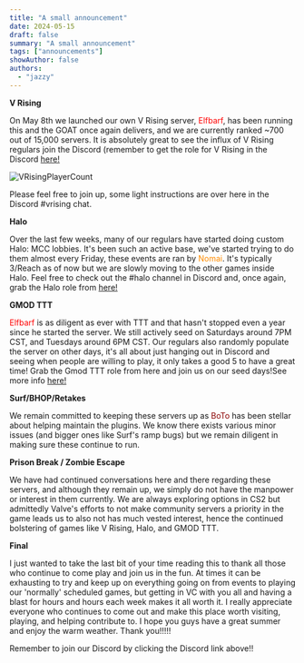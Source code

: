 ```yaml
---
title: "A small announcement"
date: 2024-05-15
draft: false
summary: "A small announcement"
tags: ["announcements"]
showAuthor: false
authors:
  - "jazzy"
---
```


**V Rising**

On May 8th we launched our own V Rising server, <span style="color:red">Elfbarf</span>, has been running this and the GOAT once again delivers, and we are currently ranked ~700 out of 15,000 servers. It is absolutely great to see the influx of V Rising regulars join the Discord (remember to get the role for V Rising in the Discord [here!](https://discord.com/channels/399344695970496512/402696310936961045/1182765909610348604)

![VRisingPlayerCount](/images/vrising-playercount.png)

Please feel free to join up, some light instructions are over here in the Discord #vrising chat.

**Halo**

Over the last few weeks, many of our regulars have started doing custom Halo: MCC lobbies. It's been such an active base, we've started trying to do them almost every Friday, these events are ran by <span style="color:darkorange">Nomai</span>. It's typically 3/Reach as of now but we are slowly moving to the other games inside Halo. Feel free to check out the #halo channel in Discord and, once again, grab the Halo role from [here!](https://discord.com/channels/399344695970496512/402696310936961045/1182765909610348604)

**GMOD TTT**

<span style="color:red">Elfbarf</span> is as diligent as ever with TTT and that hasn't stopped even a year since he started the server. We still actively seed on Saturdays around 7PM CST, and Tuesdays around 6PM CST. Our regulars also randomly populate the server on other days, it's all about just hanging out in Discord and seeing when people are willing to play, it only takes a good 5 to have a great time! Grab the Gmod TTT role from here and join us on our seed days!See more info [here!](https://discord.com/channels/399344695970496512/402696310936961045/1182765909610348604)

**Surf/BHOP/Retakes**

We remain committed to keeping these servers up as <span style="color:darkred">BoTo</span> has been stellar about helping maintain the plugins. We know there exists various minor issues (and bigger ones like Surf's ramp bugs) but we remain diligent in making sure these continue to run.

**Prison Break / Zombie Escape**

We have had continued conversations here and there regarding these servers, and although they remain up, we simply do not have the manpower or interest in them currently. We are always exploring options in CS2 but admittedly Valve's efforts to not make community servers a priority in the game leads us to also not has much vested interest, hence the continued bolstering of games like V Rising, Halo, and GMOD TTT.

**Final**

I just wanted to take the last bit of your time reading this to thank all those who continue to come play and join us in the fun. At times it can be exhausting to try and keep up on everything going on from events to playing our 'normally' scheduled games, but getting in VC with you all and having a blast for hours and hours each week makes it all worth it. I really appreciate everyone who continues to come out and make this place worth visiting, playing, and helping contribute to. I hope you guys have a great summer and enjoy the warm weather. Thank you!!!!!

Remember to join our Discord by clicking the Discord link above!!
